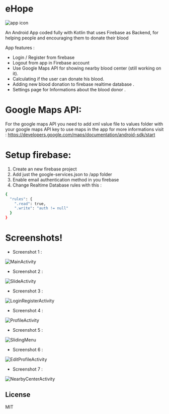 # eHope

![app icon](https://image.ibb.co/dQVnhy/Screenshot_20180617_222719.jpg)

An Android App coded fully with Kotlin that uses Firebase as Backend, for helping people and encouraging them to donate their blood 

App features : 

  - Login / Register from firebase 
  - Logout from app in Firebase account
  - Use Google Maps API for showing nearby blood center (still working on it).
  - Calculating if the user can donate his blood.
  - Adding new blood donation to firebase realtime database . 
  - Settings page for Informations about the blood donor . 

# Google Maps API:
For the google maps API you need to add xml value file to values folder with your google maps API key to use maps in the app for more informations visit : 
https://developers.google.com/maps/documentation/android-sdk/start

# Setup firebase:
1. Create an new firebase project 
2. Add just the google-services.json to /app folder
3. Enable email authentication method in you firebase 
4. Change Realtime Database rules with this : 

```sh
{
  "rules": {
    ".read": true,
    ".write": "auth != null"
  }
}
```



# Screenshots!
- Screenshot 1 :

![MainActivity](https://image.ibb.co/jnQbaJ/Screenshot_20180617_230049.jpg)

- Screenshot 2 :

![SlideActivity](https://image.ibb.co/h45W9d/Screenshot_20180617_230052.jpg)

- Screenshot 3 :

![LoginRegisterActivity](https://image.ibb.co/eGtwaJ/Screenshot_20180617_230057.jpg)

- Screenshot 4 :

![ProfileActivity](https://image.ibb.co/guiJpd/Screenshot_20180617_222723.jpg)

- Screenshot 5 :

![SlidingMenu](https://image.ibb.co/jX59vJ/Screenshot_20180617_222734.jpg)

- Screenshot 6 :

![EditProfileActivity](https://image.ibb.co/dH59vJ/Screenshot_20180617_222748.jpg)

- Screenshot 7 :

![NearbyCenterActivity](https://image.ibb.co/jEQypd/Screenshot_20180617_222814.jpg)

License
----

MIT

